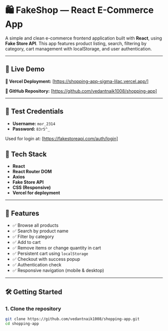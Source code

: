 # 🛍️ FakeShop — React E-Commerce App

A simple and clean e-commerce frontend application built with **React**, using **Fake Store API**. This app features product listing, search, filtering by category, cart management with localStorage, and user authentication.

---

## 🚀 Live Demo

**🔗 Vercel Deployment:** [https://shopping-app-sigma-lilac.vercel.app/]

**🔗 GitHub Repository:** [https://github.com/vedantnaik1008/shopping-app]

---

## 🔐 Test Credentials

- **Username:** `mor_2314`
- **Password:** `83r5^_`

Used for login at: [https://fakestoreapi.com/auth/login]

## 🧰 Tech Stack

- **React**
- **React Router DOM**
- **Axios**
- **Fake Store API**
- **CSS (Responsive)**
- **Vercel for deployment**

---

## 📸 Features

- ✅ Browse all products
- ✅ Search by product name
- ✅ Filter by category
- ✅ Add to cart
- ✅ Remove items or change quantity in cart
- ✅ Persistent cart using `localStorage`
- ✅ Checkout with success popup
- ✅ Authentication check
- ✅ Responsive navigation (mobile & desktop)

---

## 🛠️ Getting Started

### 1. Clone the repository

```bash
git clone https://github.com/vedantnaik1008/shopping-app.git
cd shopping-app
